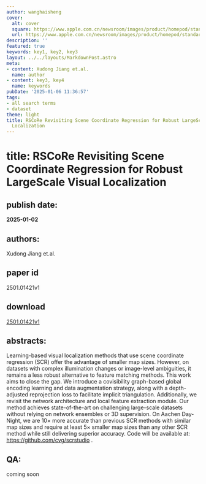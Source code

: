 ```yaml
---
author: wanghaisheng
cover:
  alt: cover
  square: https://www.apple.com.cn/newsroom/images/product/homepod/standard/Apple-HomePod-hero-230118_big.jpg.large_2x.jpg
  url: https://www.apple.com.cn/newsroom/images/product/homepod/standard/Apple-HomePod-hero-230118_big.jpg.large_2x.jpg
description: ''
featured: true
keywords: key1, key2, key3
layout: ../../layouts/MarkdownPost.astro
meta:
- content: Xudong Jiang et.al.
  name: author
- content: key3, key4
  name: keywords
pubDate: '2025-01-06 11:36:57'
tags:
- all search terms
- dataset
theme: light
title: RSCoRe Revisiting Scene Coordinate Regression for Robust LargeScale Visual
  Localization
---
```


# title: RSCoRe Revisiting Scene Coordinate Regression for Robust LargeScale Visual Localization 
## publish date: 
**2025-01-02** 
## authors: 
  Xudong Jiang et.al. 
## paper id
2501.01421v1
## download
[2501.01421v1](http://arxiv.org/abs/2501.01421v1)
## abstracts:
Learning-based visual localization methods that use scene coordinate regression (SCR) offer the advantage of smaller map sizes. However, on datasets with complex illumination changes or image-level ambiguities, it remains a less robust alternative to feature matching methods. This work aims to close the gap. We introduce a covisibility graph-based global encoding learning and data augmentation strategy, along with a depth-adjusted reprojection loss to facilitate implicit triangulation. Additionally, we revisit the network architecture and local feature extraction module. Our method achieves state-of-the-art on challenging large-scale datasets without relying on network ensembles or 3D supervision. On Aachen Day-Night, we are 10$\times$ more accurate than previous SCR methods with similar map sizes and require at least 5$\times$ smaller map sizes than any other SCR method while still delivering superior accuracy. Code will be available at: https://github.com/cvg/scrstudio .
## QA:
coming soon
